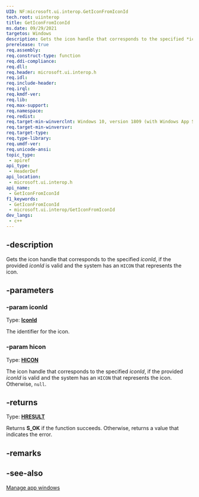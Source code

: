 ```yaml
---
UID: NF:microsoft.ui.interop.GetIconFromIconId
tech.root: uiinterop
title: GetIconFromIconId
ms.date: 09/29/2021
targetos: Windows
description: Gets the icon handle that corresponds to the specified *iconId*, if the provided *iconId* is valid and the system has an `HICON` that represents the icon.
prerelease: true
req.assembly: 
req.construct-type: function
req.ddi-compliance: 
req.dll: 
req.header: microsoft.ui.interop.h
req.idl: 
req.include-header: 
req.irql: 
req.kmdf-ver: 
req.lib: 
req.max-support: 
req.namespace: 
req.redist: 
req.target-min-winverclnt: Windows 10, version 1809 (with Windows App SDK 1.0 Preview 1 or later)
req.target-min-winversvr: 
req.target-type: 
req.type-library: 
req.umdf-ver: 
req.unicode-ansi: 
topic_type:
 - apiref
api_type:
 - HeaderDef
api_location:
 - microsoft.ui.interop.h
api_name:
 - GetIconFromIconId
f1_keywords:
 - GetIconFromIconId
 - microsoft.ui.interop/GetIconFromIconId
dev_langs:
 - c++
---
```


## -description

Gets the icon handle that corresponds to the specified *iconId*, if the provided *iconId* is valid and the system has an `HICON` that represents the icon.

## -parameters

### -param iconId

Type: **[IconId](/windows/winui/api/microsoft.ui.iconid)**

The identifier for the icon.

### -param hicon

Type: **[HICON](/windows/win32/winprog/windows-data-types)**

The icon handle that corresponds to the specified *iconId*, if the provided *iconId* is valid and the system has an `HICON` that represents the icon. Otherwise, `null`.

## -returns

Type: **[HRESULT](/windows/win32/winprog/windows-data-types)**

Returns **S_OK** if the function succeeds. Otherwise, returns a value that indicates the error.

## -remarks

## -see-also

[Manage app windows](/windows/apps/windows-app-sdk/windowing/windowing-overview)